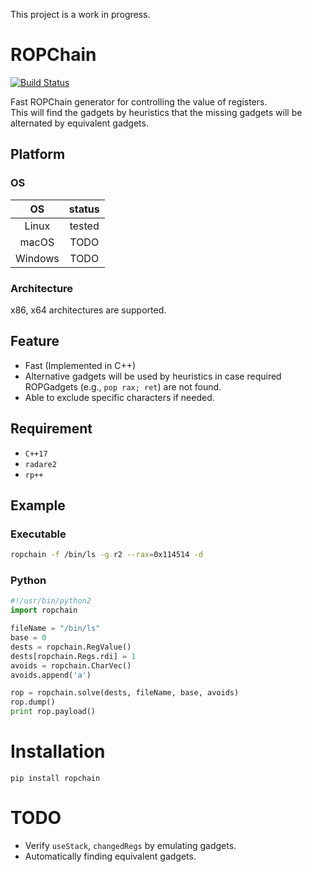 This project is a work in progress.
# ROPChain

[![Build Status](https://api.travis-ci.org/kriw/ropchain.svg?branch=master)](https://travis-ci.org/kriw/ropchain)

Fast ROPChain generator for controlling the value of registers.  
This will find the gadgets by heuristics that the missing gadgets will be alternated by equivalent gadgets.

## Platform

### OS

| OS | status |
| :--: | :--: |
| Linux | tested |
| macOS | TODO |
| Windows | TODO |


### Architecture
x86, x64 architectures are supported.

## Feature
* Fast (Implemented in C++)
* Alternative gadgets will be used  by heuristics in case required ROPGadgets (e.g., `pop rax; ret`) are not found.
* Able to exclude specific characters if needed.

## Requirement
* `C++17`
* `radare2`
* `rp++`

## Example

### Executable

```sh
ropchain -f /bin/ls -g r2 --rax=0x114514 -d
```

### Python

```python
#!/usr/bin/python2
import ropchain

fileName = "/bin/ls"
base = 0
dests = ropchain.RegValue()
dests[ropchain.Regs.rdi] = 1
avoids = ropchain.CharVec()
avoids.append('a')

rop = ropchain.solve(dests, fileName, base, avoids)
rop.dump()
print rop.payload()
```

# Installation

```
pip install ropchain
```

# TODO
* Verify `useStack`, `changedRegs` by emulating gadgets.
* Automatically finding equivalent gadgets.
